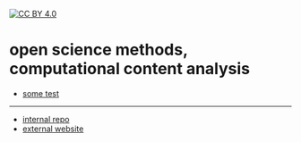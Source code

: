 [![CC BY 4.0][cc-by-shield]][cc-by]

[cc-by]: http://creativecommons.org/licenses/by/4.0/
[cc-by-image]: https://i.creativecommons.org/l/by/4.0/88x31.png
[cc-by-shield]: https://img.shields.io/badge/License-CC%20BY%204.0-lightgrey.svg

# open science methods, computational content analysis

- [some test](https://cca-cce.github.io/osm-cca/web/ai-aided-content-analysis-of-sustainability-communication/_site/module03-analyzing-text-content-natural-language-processing-30pct/)

---

- [internal repo](https://github.com/cca-cce/osm-cca/)
- [external website](https://cca-cce.github.io/osm-cca/web/ai-aided-content-analysis-of-sustainability-communication/)










